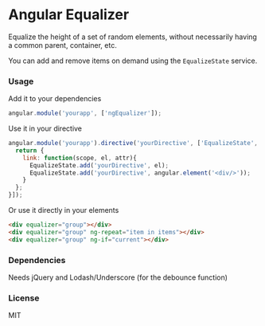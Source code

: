Angular Equalizer
=================

Equalize the height of a set of random elements, without necessarily having a common parent, container, etc. 

You can add and remove items on demand using the `EqualizeState` service. 

### Usage

Add it to your dependencies

```js
angular.module('yourapp', ['ngEqualizer']);
```

Use it in your directive

```js
angular.module('yourapp').directive('yourDirective', ['EqualizeState', function(EqualizeState){
  return {
    link: function(scope, el, attr){
      EqualizeState.add('yourDirective', el);
      EqualizeState.add('yourDirective', angular.element('<div/>'));
    }
  };
}]);
```

Or use it directly in your elements

```html
<div equalizer="group"></div>
<div equalizer="group" ng-repeat="item in items"></div>
<div equalizer="group" ng-if="current"></div>
```

### Dependencies

Needs jQuery and Lodash/Underscore (for the debounce function)

### License 

MIT

